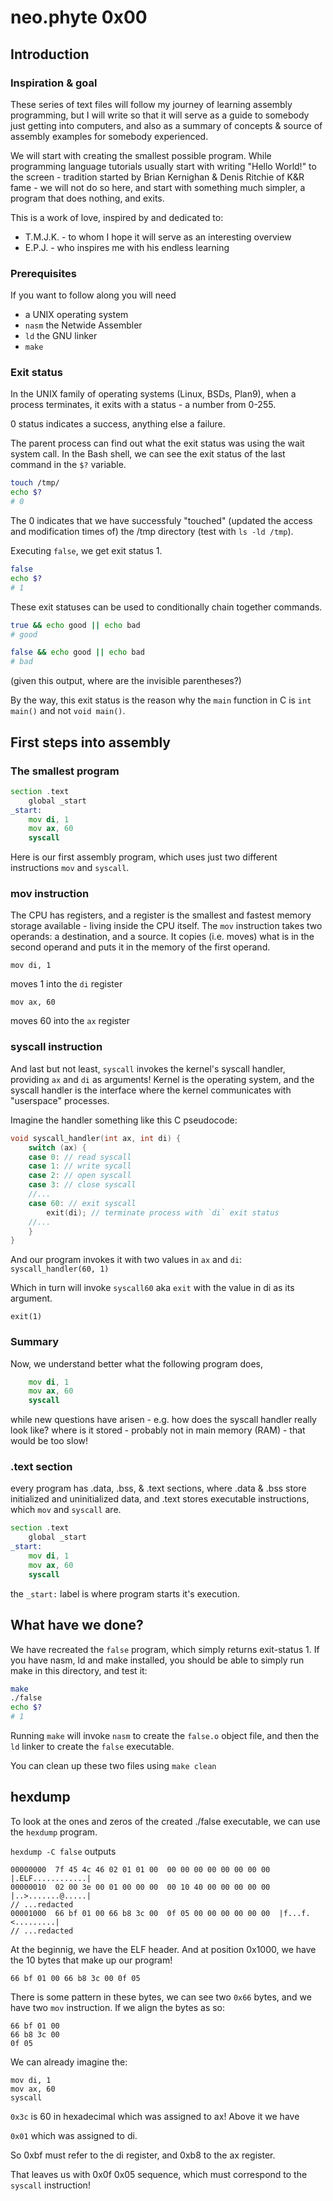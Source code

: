 # neo.phyte 0x00

## Introduction

### Inspiration & goal

These series of text files will follow my journey of learning assembly
programming, but I will write so that it will serve as a guide to somebody
just getting into computers, and also as a summary of concepts & source of
assembly examples for somebody experienced.

We will start with creating the smallest possible program. While programming
language tutorials usually start with writing "Hello World!" to the screen -
tradition started by Brian Kernighan & Denis Ritchie of K&R fame -  we will
not do so here, and start with something much simpler, a program that
does nothing, and exits.

This is a work of love, inspired by and dedicated to:
- T.M.J.K. - to whom I hope it will serve as an interesting overview
- E.P.J.   - who inspires me with his endless learning

### Prerequisites

If you want to follow along you will need

- a UNIX operating system
- `nasm` the Netwide Assembler
- `ld` the GNU linker
- `make`

### Exit status

In the UNIX family of operating systems (Linux, BSDs, Plan9), when a process
terminates, it exits with a status - a number from 0-255.

0 status indicates a success, anything else a failure.

The parent process can find out what the exit status was using the wait system
call. In the Bash shell, we can see the exit status of the last command
in the `$?` variable.

```sh
touch /tmp/
echo $?
# 0
```

The 0 indicates that we have successfuly "touched" (updated the access and
modification times of) the /tmp directory (test with `ls -ld /tmp`).

Executing `false`, we get exit status 1.
```sh
false
echo $?
# 1
```

These exit statuses can be used to conditionally chain together commands.
```sh
true && echo good || echo bad
# good
```

```sh
false && echo good || echo bad
# bad
```

(given this output, where are the invisible parentheses?)

By the way, this exit status is the reason why the `main` function in C is
`int main()` and not `void main()`.

## First steps into assembly

### The smallest program

```asm
section .text
	global _start
_start:
	mov di, 1
	mov ax, 60
	syscall
```

Here is our first assembly program, which uses just two different instructions
`mov` and `syscall`.

### mov instruction

The CPU has registers, and a register is the smallest and fastest memory
storage available - living inside the CPU itself. The `mov` instruction
takes two operands: a destination, and a source. It copies (i.e. moves)
what is in the second operand and puts it in the memory of the first operand.

`mov di, 1`

moves 1 into the `di` register

`mov ax, 60`

moves 60 into the `ax` register

### syscall instruction

And last but not least, `syscall` invokes the kernel's syscall handler,
providing `ax` and `di` as arguments!
Kernel is the operating system, and the syscall handler is the interface where
the kernel communicates with "userspace" processes.

Imagine the handler something like this C pseudocode:

```c
void syscall_handler(int ax, int di) {
    switch (ax) {
    case 0: // read syscall
    case 1: // write sycall
    case 2: // open syscall
    case 3: // close syscall
    //...
    case 60: // exit syscall
        exit(di); // terminate process with `di` exit status
    //...
    }
}
```

And our program invokes it with two values in `ax` and `di`:
`syscall_handler(60, 1)`

Which in turn will invoke `syscall60` aka `exit` with the value in di as
its argument.

`exit(1)`

### Summary

Now, we understand better what the following program does,

````asm
	mov di, 1
	mov ax, 60
	syscall
````

while new questions have arisen - e.g. how does the syscall handler really
look like? where is it stored - probably not in main memory (RAM) - that
would be too slow!

### .text section

every program has .data, .bss, & .text sections, where .data & .bss store
initialized and uninitialized data, and .text stores executable
instructions, which `mov` and `syscall` are.

```asm
section .text
	global _start
_start:
	mov di, 1
	mov ax, 60
	syscall
```

the `_start:` label is where program starts it's execution.

## What have we done?

We have recreated the `false` program, which simply returns exit-status 1.
If you have nasm, ld and make installed, you should be able to simply
run make in this directory, and test it:

```sh
make
./false
echo $?
# 1
```

Running `make` will invoke `nasm` to create the `false.o` object file,
and then the `ld` linker to create the `false` executable.

You can clean up these two files using
`make clean`

## hexdump

To look at the ones and zeros of the created ./false executable, we can use
the `hexdump` program.

`hexdump -C false` outputs

```
00000000  7f 45 4c 46 02 01 01 00  00 00 00 00 00 00 00 00  |.ELF............|
00000010  02 00 3e 00 01 00 00 00  00 10 40 00 00 00 00 00  |..>.......@.....|
// ...redacted
00001000  66 bf 01 00 66 b8 3c 00  0f 05 00 00 00 00 00 00  |f...f.<.........|
// ...redacted
```

At the beginnig, we have the ELF header. And at position 0x1000, we have the
10 bytes that make up our program!

`66 bf 01 00 66 b8 3c 00 0f 05`

There is some pattern in these bytes, we can see two `0x66` bytes,
and we have two `mov` instruction. If we align the bytes as so:

```
66 bf 01 00
66 b8 3c 00
0f 05
```

We can already imagine the:

```
mov di, 1
mov ax, 60
syscall
```

`0x3c` is 60 in hexadecimal which was assigned to ax! Above it we have

`0x01` which was assigned to di.

So 0xbf must refer to the di register, and 0xb8 to the ax register.

That leaves us with 0x0f 0x05 sequence, which must correspond to the
`syscall` instruction!
